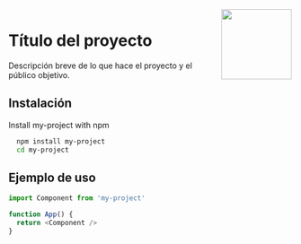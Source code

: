 
<img src="https://dev-to-uploads.s3.amazonaws.com/uploads/articles/th5xamgrr6se0x5ro4g6.png" width=125 height=125 align="right">

# Título del proyecto

Descripción breve de lo que hace el proyecto y el público objetivo.


## Instalación

Install my-project with npm

```bash
  npm install my-project
  cd my-project
```
    
## Ejemplo de uso

```javascript
import Component from 'my-project'

function App() {
  return <Component />
}
```


